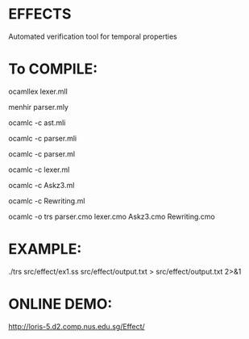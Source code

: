 # EFFECTS

Automated verification tool for temporal properties

# To COMPILE:

ocamllex lexer.mll

menhir parser.mly

ocamlc -c ast.mli

ocamlc -c parser.mli

ocamlc -c parser.ml

ocamlc -c lexer.ml

ocamlc -c Askz3.ml

ocamlc -c Rewriting.ml

ocamlc -o trs parser.cmo lexer.cmo Askz3.cmo Rewriting.cmo

# EXAMPLE:

./trs src/effect/ex1.ss src/effect/output.txt > src/effect/output.txt 2>&1

# ONLINE DEMO:

http://loris-5.d2.comp.nus.edu.sg/Effect/
